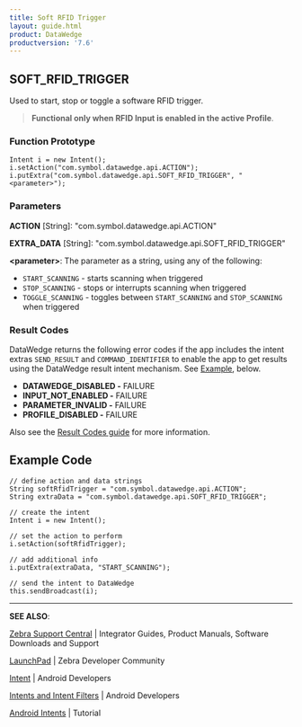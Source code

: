 ```yaml
---
title: Soft RFID Trigger 
layout: guide.html
product: DataWedge
productversion: '7.6'
---
```


## SOFT_RFID_TRIGGER 

Used to start, stop or toggle a software RFID trigger. 

> **Functional only when RFID Input is enabled in the active Profile**.

### Function Prototype

	Intent i = new Intent();
	i.setAction("com.symbol.datawedge.api.ACTION");
	i.putExtra("com.symbol.datawedge.api.SOFT_RFID_TRIGGER", "<parameter>");


### Parameters

**ACTION** [String]: "com.symbol.datawedge.api.ACTION"

**EXTRA_DATA** [String]: "com.symbol.datawedge.api.SOFT_RFID_TRIGGER"

**&lt;parameter&gt;**: The parameter as a string, using any of the following: 

* `START_SCANNING` - starts scanning when triggered
* `STOP_SCANNING` - stops or interrupts scanning when triggered
* `TOGGLE_SCANNING` - toggles between `START_SCANNING` and `STOP_SCANNING` when triggered

### Result Codes

DataWedge returns the following error codes if the app includes the intent extras `SEND_RESULT` and `COMMAND_IDENTIFIER` to enable the app to get results using the DataWedge result intent mechanism. See [Example](#example), below. 

* **DATAWEDGE_DISABLED -** FAILURE
* **INPUT_NOT_ENABLED -** FAILURE
* **PARAMETER_INVALID -** FAILURE
* **PROFILE_DISABLED -** FAILURE 

Also see the [Result Codes guide](../resultinfo) for more information.  

## Example Code

	// define action and data strings 
	String softRfidTrigger = "com.symbol.datawedge.api.ACTION"; 
	String extraData = "com.symbol.datawedge.api.SOFT_RFID_TRIGGER"; 

	// create the intent 
	Intent i = new Intent(); 

	// set the action to perform 
	i.setAction(softRfidTrigger); 

	// add additional info 
	i.putExtra(extraData, "START_SCANNING"); 

	// send the intent to DataWedge 
	this.sendBroadcast(i); 


-----

**SEE ALSO**:

[Zebra Support Central](https://www.zebra.com/us/en/support-downloads.html) | Integrator Guides, Product Manuals, Software Downloads and Support

[LaunchPad](https://developer.zebra.com/welcome) | Zebra Developer Community

[Intent](https://developer.android.com/reference/android/content/Intent.html) | Android Developers

[Intents and Intent Filters](http://developer.android.com/guide/components/intents-filters.html) | Android Developers

[Android Intents](http://www.vogella.com/tutorials/AndroidIntent/article.html) | Tutorial
